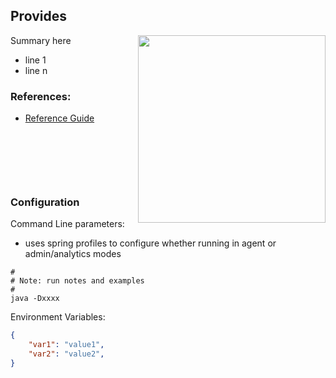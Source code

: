 
## Provides

[<img src="./images/agents.png" width="300" align="right"/>](./images/agents.png)

Summary here 
- line 1
- line n


### References: 
- [Reference Guide](https://github.com/csap-platform/csap-core/wiki)
 
 
 &nbsp;
 
 &nbsp; 
 
 &nbsp; 
 
 

### Configuration

Command Line parameters: 
- uses spring profiles to configure whether running in agent or admin/analytics modes
```shell
#
# Note: run notes and examples
#
java -Dxxxx 

```
 

Environment Variables:
```json
{
	"var1": "value1",
	"var2": "value2",
}
```

